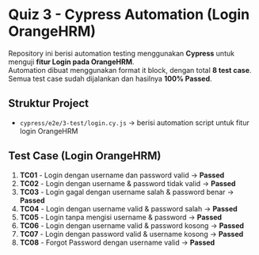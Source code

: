 # Quiz 3 - Cypress Automation (Login OrangeHRM)

Repository ini berisi automation testing menggunakan **Cypress** untuk menguji **fitur Login pada OrangeHRM**.  
Automation dibuat menggunakan format it block, dengan total **8 test case**.  
Semua test case sudah dijalankan dan hasilnya **100% Passed**.

## Struktur Project
- `cypress/e2e/3-test/login.cy.js` → berisi automation script untuk fitur login OrangeHRM

## Test Case (Login OrangeHRM)

1. **TC01** - Login dengan username dan password valid → **Passed**
2. **TC02** - Login dengan username & password tidak valid → **Passed**
3. **TC03** - Login gagal dengan username salah & password benar → **Passed**
4. **TC04** - Login dengan username valid & password salah → **Passed**
5. **TC05** - Login tanpa mengisi username & password → **Passed**
6. **TC06** - Login dengan username valid & password kosong → **Passed**
7. **TC07** - Login dengan password valid & username kosong → **Passed**
8. **TC08** - Forgot Password dengan username valid → **Passed** 

